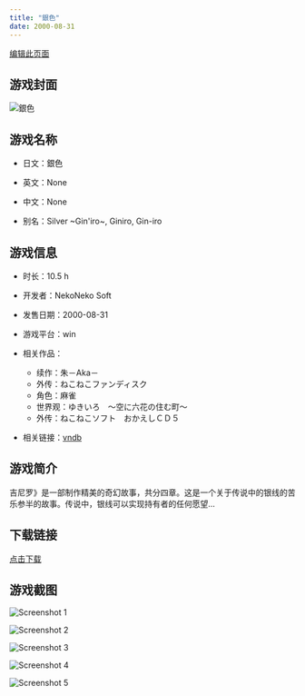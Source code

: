 ```yaml
---
title: "銀色"
date: 2000-08-31
---
```

[编辑此页面](https://github.com/ACG-3/ADV3-source/blob/main/source/_posts/%E9%8A%80%E8%89%B2.md)

## 游戏封面

![銀色](https%3A//pan.timero.xyz/onedrive/img_lib_001/%E9%8A%80%E8%89%B2_cover.avif)


## 游戏名称

- 日文：銀色
- 英文：None
- 中文：None

- 别名：Silver ~Gin'iro~, Giniro, Gin-iro


## 游戏信息

- 时长：10.5 h
- 开发者：NekoNeko Soft
- 发售日期：2000-08-31
- 游戏平台：win
- 相关作品：
   - 续作：朱－Aka－
   - 外传：ねこねこファンディスク
   - 角色：麻雀
   - 世界观：ゆきいろ　～空に六花の住む町～
   - 外传：ねこねこソフト　おかえしＣＤ５

- 相关链接：[vndb](https://vndb.org/v915)


## 游戏简介

吉尼罗》是一部制作精美的奇幻故事，共分四章。这是一个关于传说中的银线的苦乐参半的故事。传说中，银线可以实现持有者的任何愿望...


## 下载链接

[点击下载](https://pan.timero.xyz/onedrive/adv_lib_001/%E9%8A%80%E8%89%B2)


## 游戏截图


![Screenshot 1](https%3A//pan.timero.xyz/onedrive/img_lib_001/%E9%8A%80%E8%89%B2_Screenshot_1.avif)

![Screenshot 2](https%3A//pan.timero.xyz/onedrive/img_lib_001/%E9%8A%80%E8%89%B2_Screenshot_2.avif)

![Screenshot 3](https%3A//pan.timero.xyz/onedrive/img_lib_001/%E9%8A%80%E8%89%B2_Screenshot_3.avif)

![Screenshot 4](https%3A//pan.timero.xyz/onedrive/img_lib_001/%E9%8A%80%E8%89%B2_Screenshot_4.avif)

![Screenshot 5](https%3A//pan.timero.xyz/onedrive/img_lib_001/%E9%8A%80%E8%89%B2_Screenshot_5.avif)

